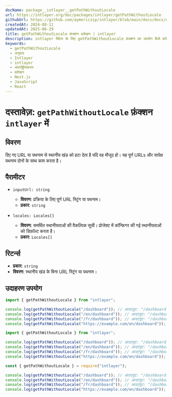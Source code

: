 ```yaml
---
docName: package__intlayer__getPathWithoutLocale
url: https://intlayer.org/doc/packages/intlayer/getPathWithoutLocale
githubUrl: https://github.com/aymericzip/intlayer/blob/main/docs/docs/en/packages/intlayer/getPathWithoutLocale.md
createdAt: 2024-08-11
updatedAt: 2025-06-29
title: getPathWithoutLocale फ़ंक्शन प्रलेखन | intlayer
description: intlayer पैकेज के लिए getPathWithoutLocale फ़ंक्शन का उपयोग कैसे करें, यह जानें
keywords:
  - getPathWithoutLocale
  - अनुवाद
  - Intlayer
  - intlayer
  - अंतर्राष्ट्रीयकरण
  - प्रलेखन
  - Next.js
  - JavaScript
  - React
---
```


# दस्तावेज़: `getPathWithoutLocale` फ़ंक्शन `intlayer` में

## विवरण

दिए गए URL या पथनाम से स्थानीय खंड को हटा देता है यदि वह मौजूद हो। यह पूर्ण URLs और सापेक्ष पथनाम दोनों के साथ काम करता है।

## पैरामीटर

- `inputUrl: string`

  - **विवरण**: प्रक्रिया के लिए पूर्ण URL स्ट्रिंग या पथनाम।
  - **प्रकार**: `string`

- `locales: Locales[]`
  - **विवरण**: समर्थित स्थानीयताओं की वैकल्पिक सूची। प्रोजेक्ट में कॉन्फ़िगर की गई स्थानीयताओं को डिफ़ॉल्ट करता है।
  - **प्रकार**: `Locales[]`

## रिटर्न्स

- **प्रकार**: `string`
- **विवरण**: स्थानीय खंड के बिना URL स्ट्रिंग या पथनाम।

## उदाहरण उपयोग

```typescript codeFormat="typescript"
import { getPathWithoutLocale } from "intlayer";

console.log(getPathWithoutLocale("/dashboard")); // आउटपुट: "/dashboard"
console.log(getPathWithoutLocale("/en/dashboard")); // आउटपुट: "/dashboard"
console.log(getPathWithoutLocale("/fr/dashboard")); // आउटपुट: "/dashboard"
console.log(getPathWithoutLocale("https://example.com/en/dashboard")); // आउटपुट: "https://example.com/dashboard"
```

```javascript codeFormat="esm"
import { getPathWithoutLocale } from "intlayer";

console.log(getPathWithoutLocale("/dashboard")); // आउटपुट: "/dashboard"
console.log(getPathWithoutLocale("/en/dashboard")); // आउटपुट: "/dashboard"
console.log(getPathWithoutLocale("/fr/dashboard")); // आउटपुट: "/dashboard"
console.log(getPathWithoutLocale("https://example.com/en/dashboard")); // आउटपुट: "https://example.com/dashboard"
```

```javascript codeFormat="commonjs"
const { getPathWithoutLocale } = require("intlayer");

console.log(getPathWithoutLocale("/dashboard")); // आउटपुट: "/dashboard"
console.log(getPathWithoutLocale("/en/dashboard")); // आउटपुट: "/dashboard"
console.log(getPathWithoutLocale("/fr/dashboard")); // आउटपुट: "/dashboard"
console.log(getPathWithoutLocale("https://example.com/en/dashboard")); // आउटपुट: "https://example.com/dashboard"
```
